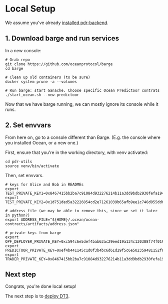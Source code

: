 <!--
Copyright 2023 Ocean Protocol Foundation
SPDX-License-Identifier: Apache-2.0
-->

# Local Setup

We assume you've already [installed pdr-backend](install.md).

## 1. Download barge and run services

In a new console:

```console
# Grab repo
git clone https://github.com/oceanprotocol/barge
cd barge

# Clean up old containers (to be sure)
docker system prune -a --volumes

# Run barge: start Ganache. Choose specific Ocean Predictoor contrats
./start_ocean.sh --new-predictoor
```

Now that we have barge running, we can mostly ignore its console while it runs.

## 2. Set envvars

From here on, go to a console different than Barge. (E.g. the console where you installed Ocean, or a new one.)

First, ensure that you're in the working directory, with venv activated:

```console
cd pdr-utils
source venv/bin/activate
```

Then, set envvars.
```console
# keys for Alice and Bob in READMEs
export TEST_PRIVATE_KEY1=0x8467415bb2ba7c91084d932276214b11a3dd9bdb2930fefa194b666dd8020b99
export TEST_PRIVATE_KEY2=0x1d751ded5a32226054cd2e71261039b65afb9ee1c746d055dd699b1150a5befc

# address file (we may be able to remove this, since we set it later in python?)
export ADDRESS_FILE="${HOME}/.ocean/ocean-contracts/artifacts/address.json"

# private keys from barge
export OPF_DEPLOYER_PRIVATE_KEY=0xc594c6e5def4bab63ac29eed19a134c130388f74f019bc74b8f4389df2837a58
export PREDICTOOR_PRIVATE_KEY=0xef4b441145c1d0f3b4bc6d61d29f5c6e502359481152f869247c7a4244d45209
export TRADER_PRIVATE_KEY=0x8467415bb2ba7c91084d932276214b11a3dd9bdb2930fefa194b666dd8020b99
```

## Next step

Congrats, you're done local setup!

The next step is to [deploy DT3](deploy-dt3.md).
